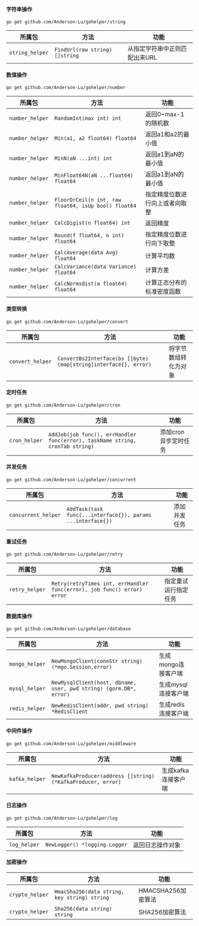 #### 字符串操作

```shell
go get github.com/Anderson-Lu/gohelper/string
```

|所属包|方法|功能|
|-----|-----|-----|
|`string_helper`|`FindUrl(raw string) []string`|从指定字符串中正则匹配出来URL|

#### 数值操作

```shell
go get github.com/Anderson-Lu/gohelper/number
```

|所属包|方法|功能|
|-----|-----|-----|
|`number_helper`|`RandomInt(max int) int`|返回0~max-1的随机数|
|`number_helper`|`Min(a1, a2 float64) float64`|返回a1和a2的最小值|
|`number_helper`|`MinN(aN ...int) int`|返回a1到aN的最小值|
|`number_helper`|`MinFloat64N(aN ...float64) float64`|返回a1到aN的最小值|
|`number_helper`|`FloorOrCeil(n int, raw float64, isUp bool) float64 `|指定精度位数进行向上或者向取整|
|`number_helper`|`CalcDigist(n float64) int`|返回精度|
|`number_helper`|`Round(f float64, n int) float64`|指定精度位数进行向下取整|
|`number_helper`|`CalcAverage(data Avg) float64`|计算平均数|
|`number_helper`|`CalcVariance(data Variance) float64`|计算方差|
|`number_helper`|`CalcNormsdist(a float64) float64`|计算正态分布的标准密度函数|

#### 类型转换

```shell
go get github.com/Anderson-Lu/gohelper/convert
```

|所属包|方法|功能|
|-----|-----|-----|
|`convert_helper`|`ConvertBs2Interface(bs []byte) (map[string]interface{}, error)`|将字节数组转化为对象|

#### 定时任务

```shell
go get github.com/Anderson-Lu/gohelper/cron
```

|所属包|方法|功能|
|-----|-----|-----|
|`cron_helper`|`AddJob(job func(), errHandler func(error), taskName string, cronTab string)`|添加cron异步定时任务|

#### 并发任务

```shell
go get github.com/Anderson-Lu/gohelper/concurrent
```

|所属包|方法|功能|
|-----|-----|-----|
|`concurrent_helper`|`AddTask(task func(...interface{}), params ...interface{})`|添加并发任务|

#### 重试任务

```shell
go get github.com/Anderson-Lu/gohelper/retry
```

|所属包|方法|功能|
|-----|-----|-----|
|`retry_helper`|`Retry(retryTimes int, errHandler func(error), job func() error) error`|指定重试运行指定任务|

#### 数据库操作

```shell
go get github.com/Anderson-Lu/gohelper/database
```

|所属包|方法|功能|
|-----|-----|-----|
|`mongo_helper`|`NewMongoClient(connStr string) (*mgo.Session,error)`|生成mongo连接客户端|
|`mysql_helper`|`NewMysqlClient(host, dbname, user, pwd string) (gorm.DB*, error)`|生成mysql连接客户端|
|`redis_helper`|`NewRedisClient(addr, pwd string) *RedisClient `|生成redis连接客户端|

#### 中间件操作

```shell
go get github.com/Anderson-Lu/gohelper/middleware
```

|所属包|方法|功能|
|-----|-----|-----|
|`kafka_helper`|`NewKafkaProducer(address []string) (*KafkaProducer, error)`|生成kafka连接客户端|

#### 日志操作

```shell
go get github.com/Anderson-Lu/gohelper/log
```

|所属包|方法|功能|
|-----|-----|-----|
|`log_helper`|`NewLogger() *logging.Logger`|返回日志操作对象|

#### 加密操作

|所属包|方法|功能|
|-----|-----|-----|
|`crypto_helper`|`HmacSha256(data string, key string) string`|HMACSHA256加密算法|
|`crypto_helper`|`Sha256(data string) string`|SHA256加密算法|


